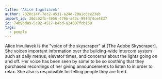 ```yaml
---
title: 'Alice Inguliavek'
author: 7328c14f-7ec2-4511-a24d-29a1c5ce23eb
import_id: 30dc92fb-4956-479b-a43c-99fdf4ce4837
id: 74b9bd09-5c92-4517-b4bd-a24607fcb159
tags:
  - people
---
```

Alice Invuliavek is the "voice of the skyscraper" at [The Adobe Skyscraper]. She voices important information over the building-wide intercom system such as daily menus, elevator times, and concerns about the lights going on and off. Her voice has been seen by some to be so soothing that they purchased recordings of her giving announcements to listen to in order to relax. She also is responsible for telling people they are fired.